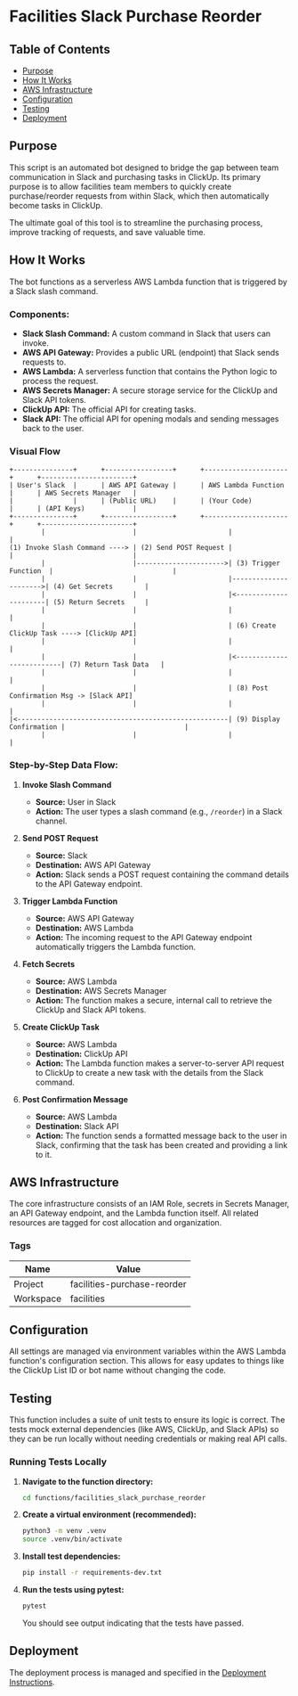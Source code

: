 # Facilities Slack Purchase Reorder

## Table of Contents
- [Purpose](#purpose)
- [How It Works](#how-it-works)
- [AWS Infrastructure](#aws-infrastructure)
- [Configuration](#configuration)
- [Testing](#testing)
- [Deployment](#deployment)

## Purpose

This script is an automated bot designed to bridge the gap between team communication in Slack and purchasing tasks in ClickUp. Its primary purpose is to allow facilities team members to quickly create purchase/reorder requests from within Slack, which then automatically become tasks in ClickUp.

The ultimate goal of this tool is to streamline the purchasing process, improve tracking of requests, and save valuable time.

## How It Works

The bot functions as a serverless AWS Lambda function that is triggered by a Slack slash command.

### Components:

*   **Slack Slash Command:** A custom command in Slack that users can invoke.
*   **AWS API Gateway:** Provides a public URL (endpoint) that Slack sends requests to.
*   **AWS Lambda:** A serverless function that contains the Python logic to process the request.
*   **AWS Secrets Manager:** A secure storage service for the ClickUp and Slack API tokens.
*   **ClickUp API:** The official API for creating tasks.
*   **Slack API:** The official API for opening modals and sending messages back to the user.

### Visual Flow

```
+---------------+      +-----------------+      +---------------------+      +-----------------------+
| User's Slack  |      | AWS API Gateway |      | AWS Lambda Function |      | AWS Secrets Manager   |
|               |      | (Public URL)    |      | (Your Code)         |      | (API Keys)            |
+---------------+      +-----------------+      +---------------------+      +-----------------------+
        |                      |                       |                              |
(1) Invoke Slash Command ----> | (2) Send POST Request |                       |                              |
        |                      |---------------------->| (3) Trigger Function  |                              |
        |                      |                       |---------------------->| (4) Get Secrets        |
        |                      |                       |<----------------------| (5) Return Secrets     |
        |                      |                       |                              |
        |                      |                       | (6) Create ClickUp Task ----> [ClickUp API]
        |                      |                       |                              |
        |                      |                       |<--------------------------| (7) Return Task Data   |
        |                      |                       |                              |
        |                      |                       | (8) Post Confirmation Msg -> [Slack API]
        |                      |                       |                              |
|<-----------------------------------------------------| (9) Display Confirmation |                              |
        |                      |                       |                              |
```

### Step-by-Step Data Flow:

1.  **Invoke Slash Command**
    *   **Source:** User in Slack
    *   **Action:** The user types a slash command (e.g., `/reorder`) in a Slack channel.

2.  **Send POST Request**
    *   **Source:** Slack
    *   **Destination:** AWS API Gateway
    *   **Action:** Slack sends a POST request containing the command details to the API Gateway endpoint.

3.  **Trigger Lambda Function**
    *   **Source:** AWS API Gateway
    *   **Destination:** AWS Lambda
    *   **Action:** The incoming request to the API Gateway endpoint automatically triggers the Lambda function.

4.  **Fetch Secrets**
    *   **Source:** AWS Lambda
    *   **Destination:** AWS Secrets Manager
    *   **Action:** The function makes a secure, internal call to retrieve the ClickUp and Slack API tokens.

5.  **Create ClickUp Task**
    *   **Source:** AWS Lambda
    *   **Destination:** ClickUp API
    *   **Action:** The Lambda function makes a server-to-server API request to ClickUp to create a new task with the details from the Slack command.

6.  **Post Confirmation Message**
    *   **Source:** AWS Lambda
    *   **Destination:** Slack API
    *   **Action:** The function sends a formatted message back to the user in Slack, confirming that the task has been created and providing a link to it.

## AWS Infrastructure

The core infrastructure consists of an IAM Role, secrets in Secrets Manager, an API Gateway endpoint, and the Lambda function itself. All related resources are tagged for cost allocation and organization.

### Tags

| Name      | Value                      |
|-----------|----------------------------|
| Project   | facilities-purchase-reorder |
| Workspace | facilities                 |

## Configuration

All settings are managed via environment variables within the AWS Lambda function's configuration section. This allows for easy updates to things like the ClickUp List ID or bot name without changing the code.

## Testing

This function includes a suite of unit tests to ensure its logic is correct. The tests mock external dependencies (like AWS, ClickUp, and Slack APIs) so they can be run locally without needing credentials or making real API calls.

### Running Tests Locally

1.  **Navigate to the function directory:**
    ```bash
    cd functions/facilities_slack_purchase_reorder
    ```

2.  **Create a virtual environment (recommended):**
    ```bash
    python3 -m venv .venv
    source .venv/bin/activate
    ```

3.  **Install test dependencies:**
    ```bash
    pip install -r requirements-dev.txt
    ```

4.  **Run the tests using pytest:**
    ```bash
    pytest
    ```

    You should see output indicating that the tests have passed.

## Deployment

The deployment process is managed and specified in the [Deployment Instructions](/docs/Deploying.md).
